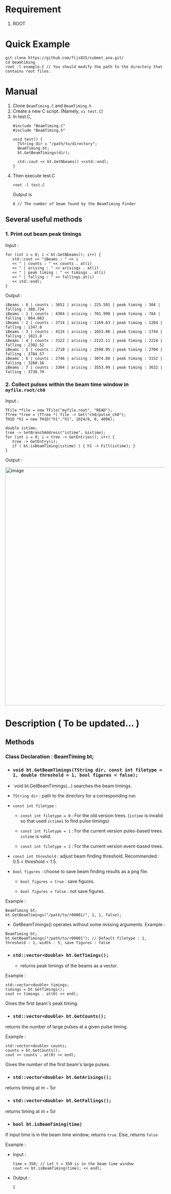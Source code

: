# Requirement
1. ROOT

# Quick Example
```
git clone https://github.com/fljs825/submet_ana.git/
cd beamtiming
root -l example.C // You should modify the path to the directory that contains root files.
```
# Manual
1. Clone `BeamTiming.C` and `BeamTiming.h`
2. Create a new C script. (Namely, `vi test.C`)
3. In test.C,
   ```
   #include "BeamTiming.C"
   #include "BeamTiming.h"

   void test() {
     TString dir = "/path/to/directory";
     BeamTiming bt;
     bt.GetBeamTimings(dir);

     std::cout << bt.GetNbeams() <<std::endl;
   }
   ```
4. Then execute test.C
   ```
   root -l test.C
   ```
   Output is 
   ```
   8 // The number of beam found by the BeamTiming Finder
   ```
## Several useful methods
### 1. Print out beam peak timings
   Input : 
   ```
   for (int i = 0; i < bt.GetNbeams(); i++) {
      std::cout << "iBeams : " << i
      << " | counts : " << counts . at(i)
      << " | arising : " << arisings . at(i)
      << " | peak timing : " << timings . at(i)
      << " | falling : " << fallings.at(i)
      << std::endl;
   }
   ```
   Output :
   ```
   iBeams : 0 | counts : 3652 | arising : 225.591 | peak timing : 304 | falling : 388.724
   iBeams : 1 | counts : 4304 | arising : 701.998 | peak timing : 784 | falling : 864.083
   iBeams : 2 | counts : 3714 | arising : 1169.63 | peak timing : 1264 | falling : 1347.8
   iBeams : 3 | counts : 4114 | arising : 1653.86 | peak timing : 1744 | falling : 1821.8
   iBeams : 4 | counts : 3122 | arising : 2122.11 | peak timing : 2224 | falling : 2302.52
   iBeams : 5 | counts : 2710 | arising : 2598.95 | peak timing : 2704 | falling : 2784.57
   iBeams : 6 | counts : 2746 | arising : 3074.88 | peak timing : 3152 | falling : 3260.16
   iBeams : 7 | counts : 3304 | arising : 3553.99 | peak timing : 3632 | falling : 3730.79
   ```
      
### 2. Collect pulses within the beam time window in `myfile.root/ch0`
   Input : 
   ```
   TFile *file = new TFile("myfile.root", "READ");
   TTree *tree = (TTree *) file -> Get("ch0/pulse_ch0");
   TH1D *h1 = new TH1D("h1","h1", 1024/8, 0, 4096);

   double istime;
   tree -> SetBranchAddress("istime", &istime);
   for (int i = 0; i < tree -> GetEntries(); i++) {
      tree -> GetEntry(i);
      if ( bt.isBeamTiming(istime) ) { h1 -> Fill(istime); }
   }
   ```
   Output :

   <img width="746" alt="image" src="https://github.com/user-attachments/assets/38bc583a-43b3-419b-9109-60f90d90eba4" />


# Description ( To be updated... )
## Methods
### Class Declaration : BeamTiming bt;
- ### `void bt.GetBeamTimings(TString dir, const int filetype = 1, double threshold = 1, bool figures = false);`

-  `void bt.GetBeamTimings(...) searches the beam timings.

  - `TString dir` : path to the directory for a corresponding run

  - `const int filetype` :

    - `const int filetype = 0` : For the old version trees. (`istime` is invalid so that used `zctime1` to find pulse timings)
   
    - `const int filetype = 1` : For the current version pules-based trees. `istime` is valid.
   
    - `const int filetype = 2` : For the current version event-based trees.

  - `const int threshold` : adjust beam finding threshold. Recommended : 0.5 < threshold < 1.5.

  - `bool figures` : choose to save beam finding results as a png file. 

    - `bool figures = true` : save figures. 

    - `bool figures = false` : not save figures.

Example : 
```
BeamTiming bt;
bt.GetBeamTimings("/path/to/r00001/", 1, 1, false);
```

* GetBeamTimings() operates without some missing arguments.
Example :
```
BeamTiming bt;
bt.GetBeamTimings("/path/to/r00001"); // Default filetype : 1, threshold : 1, width : 5, save figures : false
```

- ### `std::vector<double> bt.GetTimings();`

  - returns peak timings of the beams as a vector.

Example :
```
std::vector<double> timings;
timings = bt.GetTimings();
cout << timings . at(0) << endl;
```
Gives the first beam's peak timing. 

- ### `std::vector<double> bt.GetCounts();`

returns the number of large pulses at a given pulse timing.

Example : 
```
std::vector<double> counts;
counts = bt.GetCounts();
cout << counts . at(0) << endl;
```
Gives the number of the first beam's large pulses. 

- ### `std::vector<double> bt.GetArisings();`

returns timing at $m - 5\sigma$

- ### `std::vector<double> bt.GetFallings();`

returns timing at $m + 5\sigma$

- ### `bool bt.isBeamTiming(time)`

If input time is in the beam time window, returns `true`. Else, returns `false`

Example :

  - Input : 

    ```
    time = 350; // Let t = 350 is in the beam time window
    cout << bt.isBeamTiming(time); << endl;
    ```

  - Output :

    ```
    1
    ```


